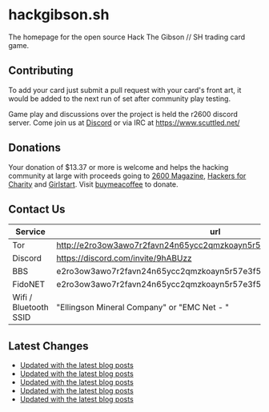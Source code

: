 # hackgibson.sh
The homepage for the open source Hack The Gibson // SH trading card game.


## Contributing

To add your card just submit a pull request with your card's front art, it would be added to the next run of set after community play testing.

Game play and discussions over the project is held the r2600 discord server. Come join us at [Discord](https://discord.com/invite/9hABUzz) or via IRC at https://www.scuttled.net/


## Donations

Your donation of $13.37 or more is welcome and helps the hacking community at large with proceeds going to [2600 Magazine](https://2600.com/), [Hackers for Charity](https://hackersforcharity.org) and [Girlstart](https://girlstart.org).  Visit [buymeacoffee](https://www.buymeacoffee.com/hackgibson.sh) to donate.


## Contact Us

Service | url
-|-
Tor | http://e2ro3ow3awo7r2favn24n65ycc2qmzkoayn5r57e3f56nvjwdcgg32ad.onion
Discord | https://discord.com/invite/9hABUzz
BBS | e2ro3ow3awo7r2favn24n65ycc2qmzkoayn5r57e3f56nvjwdcgg32ad.onion:23
FidoNET | e2ro3ow3awo7r2favn24n65ycc2qmzkoayn5r57e3f56nvjwdcgg32ad.onion:24554
Wifi / Bluetooth SSID | "Ellingson Mineral Company" or "EMC Net - <fidonet address>"

## Latest Changes
<!-- BLOG-POST-LIST:START -->
- [Updated with the latest blog posts](https://github.com/DFW2600/hackgibson.sh/commit/fedf986fe4a03ffe7ee1581ee6b093a1286c441b)
- [Updated with the latest blog posts](https://github.com/DFW2600/hackgibson.sh/commit/931509832c2d2022492525a0e9432a7b4d4769e7)
- [Updated with the latest blog posts](https://github.com/DFW2600/hackgibson.sh/commit/54ab70c3115b07d0a97fd5f0e7628d4a8d570701)
- [Updated with the latest blog posts](https://github.com/DFW2600/hackgibson.sh/commit/8f880d92d700dbc2e92c99def8ab61ef8d95b5db)
- [Updated with the latest blog posts](https://github.com/DFW2600/hackgibson.sh/commit/76097d23e9ef5ded85b9a5b6cd67834b1ccd7dae)
<!-- BLOG-POST-LIST:END -->
